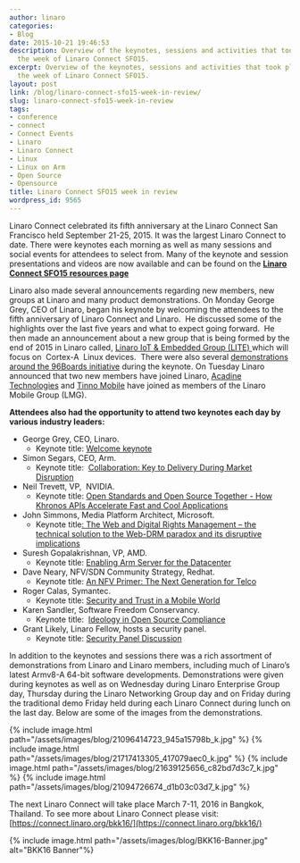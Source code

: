 ```yaml
---
author: linaro
categories:
- Blog
date: 2015-10-21 19:46:53
description: Overview of the keynotes, sessions and activities that took place during
  the week of Linaro Connect SFO15.
excerpt: Overview of the keynotes, sessions and activities that took place during
  the week of Linaro Connect SFO15.
layout: post
link: /blog/linaro-connect-sfo15-week-in-review/
slug: linaro-connect-sfo15-week-in-review
tags:
- conference
- connect
- Connect Events
- Linaro
- Linaro Connect
- Linux
- Linux on Arm
- Open Source
- Opensource
title: Linaro Connect SFO15 week in review
wordpress_id: 9565
---
```


Linaro Connect celebrated its fifth anniversary at the Linaro Connect San Francisco held September 21-25, 2015. It was the largest Linaro Connect to date. There were keynotes each morning as well as many sessions and social events for attendees to select from. Many of the keynote and session presentations and videos are now available and can be found on the **[Linaro Connect SFO15 resources page](https://connect.linaro.org/sfo15/)**

Linaro also made several announcements regarding new members, new groups at Linaro and many product demonstrations. On Monday George Grey, CEO of Linaro, began his keynote by welcoming the attendees to the fifth anniversary of Linaro Connect and Linaro.  He discussed some of the highlights over the last five years and what to expect going forward.  He then made an announcement about a new group that is being formed by the end of 2015 in Linaro called, [Linaro IoT & Embedded Group (LITE) ](https://youtu.be/5viiqYeOATI?t=24m14s)which will focus on  Cortex-A  Linux devices.   There were also several [demonstrations around the 96Boards initiative](https://youtu.be/5viiqYeOATI?t=33m25s) during the keynote.  On Tuesday Linaro announced that two new members have joined Linaro, [Acadine Technologies](https://youtu.be/S3YMBLOTXSI?t=3m6s) and [Tinno Mobile](https://youtu.be/5viiqYeOATI?t=1h29m16s) have joined as members of the Linaro Mobile Group (LMG).

**Attendees also had the opportunity to attend two keynotes each day by various industry leaders:**

  * George Grey, CEO, Linaro.
    * Keynote title: [Welcome keynote](https://www.youtube.com/watch?v=5viiqYeOATI&feature=youtu.be&t=50m55s)
  * Simon Segars, CEO, Arm.
    * Keynote title:  [Collaboration: Key to Delivery During Market Disruption](https://www.youtube.com/watch?v=5viiqYeOATI&feature=youtu.be&t=50m55s)
  * Neil Trevett, VP,  NVIDIA.
    * Keynote title: [Open Standards and Open Source Together - How Khronos APIs Accelerate Fast and Cool Applications](https://www.youtube.com/watch?v=S3YMBLOTXSI)
  * John Simmons, Media Platform Architect, Microsoft.
    * Keynote title[: The Web and Digital Rights Management – the technical solution to the Web-DRM paradox and its disruptive implications](https://www.youtube.com/watch?v=14YnkW6ZsI0)
  * Suresh Gopalakrishnan, VP, AMD.
    * Keynote title: [Enabling Arm Server for the Datacenter](https://youtu.be/apMkjg8tubw?t=8m7s)
  * Dave Neary, NFV/SDN Community Strategy, Redhat.
    * Keynote title: [An NFV Primer: The Next Generation for Telco](https://www.youtube.com/watch?v=9RPsaPr4mzg&feature=youtu.be&t=10m2s)
  * Roger Calas, Symantec.
    * Keynote title: [Security and Trust in a Mobile World](https://www.youtube.com/watch?v=HPooPahP5Co)
  * Karen Sandler, Software Freedom Conservancy.
    * Keynote title:  [Ideology in Open Source Compliance](https://www.youtube.com/watch?v=-GOCsXT8jas)
  * Grant Likely, Linaro Fellow, hosts a security panel.
    * Keynote title: [Security Panel Discussion](https://www.youtube.com/watch?v=KTeT6yC915Y)

In addition to the keynotes and sessions there was a rich assortment of demonstrations from Linaro and Linaro members, including much of Linaro’s latest Armv8-A 64-bit software developments. Demonstrations were given during keynotes as well as on Wednesday during Linaro Enterprise Group day, Thursday during the Linaro Networking Group day and on Friday during the traditional demo Friday held during each Linaro Connect during lunch on the last day. Below are some of the images from the demonstrations.

{% include image.html path="/assets/images/blog/21096414723_945a15798b_k.jpg" %}
{% include image.html path="/assets/images/blog/21717413305_417079aec0_k.jpg" %}
{% include image.html path="/assets/images/blog/21639125656_c82bd7d3c7_k.jpg" %}
{% include image.html path="/assets/images/blog/21094726674_d1b03c03d7_k.jpg" %}

The next Linaro Connect will take place March 7-11, 2016 in Bangkok, Thailand. To see more about Linaro Connect please visit: [https://connect.linaro.org/bkk16/](https://connect.linaro.org/bkk16/)

{% include image.html path="/assets/images/blog/BKK16-Banner.jpg" alt="BKK16 Banner"%}
